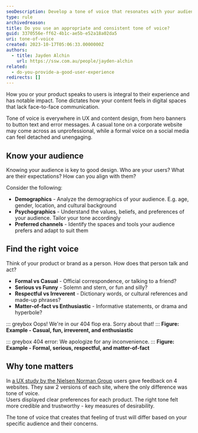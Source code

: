 ```yaml
---
seoDescription: Develop a tone of voice that resonates with your audience by understanding their demographics, psychographics, and preferred channels. Adopt a voice that aligns with your product or brand's personality to create a consistent user experience across all digital spaces.
type: rule
archivedreason:
title: Do you use an appropriate and consistent tone of voice?
guid: 3370556e-ff62-4b1c-ae5b-e52a18a02da5
uri: tone-of-voice
created: 2023-10-17T05:06:33.0000000Z
authors:
  - title: Jayden Alchin
    url: https://ssw.com.au/people/jayden-alchin
related:
  - do-you-provide-a-good-user-experience
redirects: []
---
```


How you or your product speaks to users is integral to their experience and has notable impact.
Tone dictates how your content feels in digital spaces that lack face-to-face communication.

<!--endintro-->

Tone of voice is everywhere in UX and content design, from hero banners to button text and error messages.
A casual tone on a corporate website may come across as unprofessional, while a formal voice on a social media can feel detached and unengaging.

## Know your audience

Knowing your audience is key to good design.
Who are your users? What are their expectations? How can you align with them?

Consider the following:

- **Demographics** - Analyze the demographics of your audience. E.g. age, gender, location, and cultural background
- **Psychographics** - Understand the values, beliefs, and preferences of your audience. Tailor your tone accordingly
- **Preferred channels** - Identify the spaces and tools your audience prefers and adapt to suit them

## Find the right voice

Think of your product or brand as a person. How does that person talk and act?

- **Formal vs Casual** - Official correspondence, or talking to a friend?
- **Serious vs Funny** - Solemn and stern, or fun and silly?
- **Respectful vs Irreverent** - Dictionary words, or cultural references and made-up phrases?
- **Matter-of-fact vs Enthusiastic** - Informative statements, or drama and hyperbole?

::: greybox
Oops! We're in our 404 flop era. Sorry about that!
:::
**Figure: Example - Casual, fun, irreverent, and enthusiastic**

::: greybox
404 error: We apologize for any inconvenience.
:::
**Figure: Example - Formal, serious, respectful, and matter-of-fact**

## Why tone matters

In [a UX study by the Nielsen Norman Group](https://www.nngroup.com/articles/tone-voice-users/) users gave feedback on 4 websites. They saw 2 versions of each site, where the only difference was tone of voice.  
Users displayed clear preferences for each product. The right tone felt more credible and trustworthy - key measures of desirability.

The tone of voice that creates that feeling of trust will differ based on your specific audience and their concerns.

